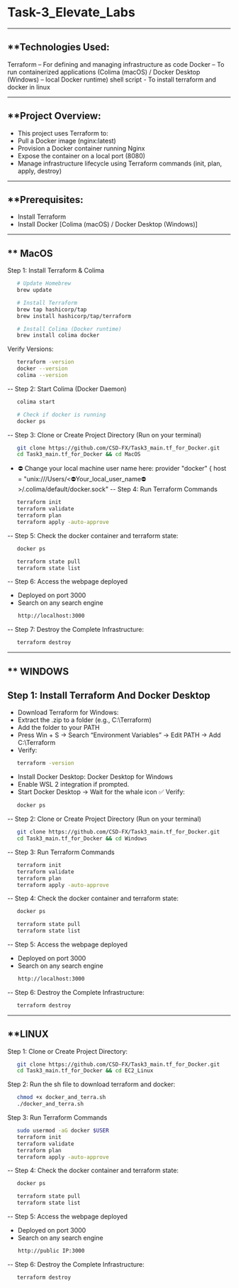 # Task-3_Elevate_Labs
---
**Technologies Used:
--
Terraform – For defining and managing infrastructure as code
Docker – To run containerized applications (Colima (macOS) / Docker Desktop (Windows) – local Docker runtime)
shell script - To install terraform and docker in linux
___
**Project Overview:
--
 * This project uses Terraform to:
 * Pull a Docker image (nginx:latest)
 * Provision a Docker container running Nginx
 * Expose the container on a local port (8080)
 * Manage infrastructure lifecycle using Terraform commands (init, plan, apply, destroy)
---
**Prerequisites:
--
 * Install Terraform
 * Install Docker [Colima (macOS) / Docker Desktop (Windows)]
---

** MacOS
--
Step 1: Install Terraform & Colima
```bash
   # Update Homebrew
   brew update

   # Install Terraform
   brew tap hashicorp/tap
   brew install hashicorp/tap/terraform

   # Install Colima (Docker runtime)
   brew install colima docker
```
Verify Versions:
```bash
   terraform -version
   docker --version
   colima --version
```
--
Step 2: Start Colima (Docker Daemon)
```bash
   colima start
```
```bash
   # Check if docker is running
   docker ps
```
--
Step 3: Clone or Create Project Directory (Run on your terminal)
```bash
   git clone https://github.com/CSD-FX/Task3_main.tf_for_Docker.git
   cd Task3_main.tf_for_Docker && cd MacOS
```
* ⛔️ Change your local machine user name here:
     provider "docker" {
     host = "unix:///Users/<⛔️Your_local_user_name⛔️ >/.colima/default/docker.sock" 
--
Step 4: Run Terraform Commands
```bash
   terraform init
   terraform validate
   terraform plan
   terraform apply -auto-approve
```
--
Step 5: Check the docker container and terraform state:
```bash
   docker ps
```
```bash
   terraform state pull
   terraform state list
```
--
Step 6: Access the webpage deployed
 * Deployed on port 3000
 * Search on any search engine
   ```bash
   http://localhost:3000
   ```
--
Step 7: Destroy the Complete Infrastructure:
```bash
   terraform destroy
```

---

** WINDOWS
--
Step 1: Install Terraform And Docker Desktop
--
* Download Terraform for Windows:
* Extract the .zip to a folder (e.g., C:\Terraform)
* Add the folder to your PATH
* Press Win + S → Search “Environment Variables” → Edit PATH → Add C:\Terraform
* Verify:
```bash
   terraform -version
```
* Install Docker Desktop: Docker Desktop for Windows
* Enable WSL 2 integration if prompted.
* Start Docker Desktop → Wait for the whale icon ✅
Verify:
```bash
   docker ps
```
--
Step 2: Clone or Create Project Directory (Run on your terminal)
```bash
   git clone https://github.com/CSD-FX/Task3_main.tf_for_Docker.git
   cd Task3_main.tf_for_Docker && cd Windows
```
--
Step 3: Run Terraform Commands
```bash
   terraform init
   terraform validate
   terraform plan
   terraform apply -auto-approve
```
--
Step 4: Check the docker container and terraform state:
```bash
   docker ps
```
```bash
   terraform state pull
   terraform state list
```
--
Step 5: Access the webpage deployed
 * Deployed on port 3000
 * Search on any search engine
   ```bash
   http://localhost:3000
   ```
--
Step 6: Destroy the Complete Infrastructure:
```bash
   terraform destroy
```
---
**LINUX
--
Step 1: Clone or Create Project Directory:
```bash
   git clone https://github.com/CSD-FX/Task3_main.tf_for_Docker.git
   cd Task3_main.tf_for_Docker && cd EC2_Linux
```
Step 2: Run the sh file to download terraform and docker:
```bash
   chmod +x docker_and_terra.sh
   ./docker_and_terra.sh
```
Step 3: Run Terraform Commands
```bash
   sudo usermod -aG docker $USER
   terraform init
   terraform validate
   terraform plan
   terraform apply -auto-approve
```
--
Step 4: Check the docker container and terraform state:
```bash
   docker ps
```
```bash
   terraform state pull
   terraform state list
```
--
Step 5: Access the webpage deployed
 * Deployed on port 3000
 * Search on any search engine
   ```bash
   http://public IP:3000
   ```
--
Step 6: Destroy the Complete Infrastructure:
```bash
   terraform destroy
```

   
   
